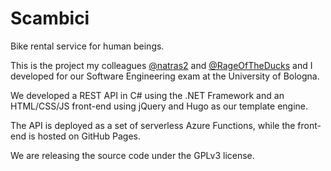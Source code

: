 # Scambici

Bike rental service for human beings.

This is the project my colleagues [@natras2](https://github.com/natras2) and [@RageOfTheDucks](https://github.com/RageOfTheDucks) and I developed for our Software Engineering exam at the University of Bologna.

We developed a REST API in C# using the .NET Framework and an HTML/CSS/JS front-end using jQuery and Hugo as our template engine.

The API is deployed as a set of serverless Azure Functions, while the front-end is hosted on GitHub Pages. 

We are releasing the source code under the GPLv3 license.

